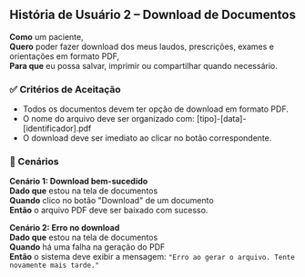## História de Usuário 2 – Download de Documentos

**Como** um paciente,  
**Quero** poder fazer download dos meus laudos, prescrições, exames e orientações em formato PDF,  
**Para que** eu possa salvar, imprimir ou compartilhar quando necessário.

### ✅ Critérios de Aceitação

- Todos os documentos devem ter opção de download em formato PDF.
- O nome do arquivo deve ser organizado com: [tipo]-[data]-[identificador].pdf
- O download deve ser imediato ao clicar no botão correspondente.

### 📌 Cenários

**Cenário 1: Download bem-sucedido**  
**Dado que** estou na tela de documentos  
**Quando** clico no botão "Download" de um documento  
**Então** o arquivo PDF deve ser baixado com sucesso.

**Cenário 2: Erro no download**  
**Dado que** estou na tela de documentos  
**Quando** há uma falha na geração do PDF  
**Então** o sistema deve exibir a mensagem: `"Erro ao gerar o arquivo. Tente novamente mais tarde."`
